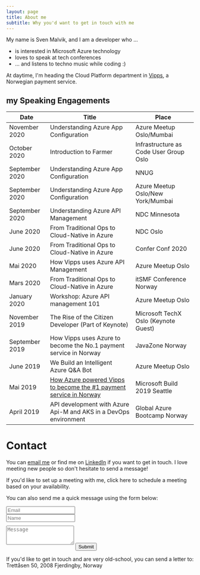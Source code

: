 ```yaml
---
layout: page
title: About me
subtitle: Why you'd want to get in touch with me
---
```


My name is Sven Malvik, and I am a developer who ...

- is interested in Microsoft Azure technology
- loves to speak at tech conferences
- ... and listens to techno music while coding :)

At daytime, I'm heading the Cloud Platform department in [Vipps](https://vipps.no), a Norwegian payment service.

## my Speaking Engagements

|Date   |Title    |Place  |
|---    |---    |---      |
|November 2020  |Understanding Azure App Configuration           |Azure Meetup Oslo/Mumbai                 |
|October 2020   |Introduction to Farmer                          |Infrastructure as Code User Group Oslo   |
|September 2020 |Understanding Azure App Configuration           |NNUG                                     |
|September 2020 |Understanding Azure App Configuration           |Azure Meetup Oslo/New York/Mumbai        |
|September 2020 |Understanding Azure API Management              |NDC Minnesota                            |
|June 2020      |From Traditional Ops to Cloud-Native in Azure   |NDC Oslo                                 |
|June 2020      |From Traditional Ops to Cloud-Native in Azure   |Confer Conf 2020                         |
|Mai 2020       |How Vipps uses Azure API Management             |Azure Meetup Oslo                        |
|Mars 2020      |From Traditional Ops to Cloud-Native in Azure   |itSMF Conference Norway                  |
|January 2020   |Workshop: Azure API management 101              |Azure Meetup Oslo                        |
|November 2019  |The Rise of the Citizen Developer (Part of Keynote)                 |Microsoft TechX Oslo (Keynote Guest)     |
|September 2019 |How Vipps uses Azure to become the No.1 payment service in Norway   |JavaZone Norway                          |
|June 2019      |We Build an Intelligent Azure Q&A Bot                               |Azure Meetup Oslo                        |
|Mai 2019       |[How Azure powered Vipps to become the &#35;1 payment service in Norway](https://azure.microsoft.com/nb-no/resources/videos/build-2019-from-monolith-to-microservice-how-azure-powered-vipps-to-become-the-no-1-payment-service-in-norway/) |Microsoft Build 2019 Seattle          |
|April 2019     |API development with Azure Api-M and AKS in a DevOps environment    |Global Azure Bootcamp Norway             |

# Contact

You can [email me](sven@malvik.de) or find me on [LinkedIn](https://www.linkedin.com/in/svenmalvik/) if you want to get in touch. I love meeting new people so don't hesitate to send a message!

If you'd like to set up a meeting with me, click here to schedule a meeting based on your availability.

<form action="https://formspree.io/sven@malvik.de" method="POST" class="form" id="contact-form">
  <p>You can also send me a quick message using the form below:</p>
  <div class="row">
    <div class="col-xs-6">
      <input type="email" name="_replyto" class="form-control input-lg" placeholder="Email" title="Email">
    </div>
    <div class="col-xs-6">
      <input type="text" name="name" class="form-control input-lg" placeholder="Name" title="Name">
    </div>
  </div>
  <input type="hidden" name="_subject" value="New submission from svenmalvik.com">
  <textarea type="text" name="content" class="form-control input-lg" style="margin-top: 10px; margin-bottom:10px;" placeholder="Message" title="Message" required="required" rows="3"></textarea>
  <input type="text" name="_gotcha" style="display:none">
  <input type="hidden" name="_next" value="?message=Your message was sent successfully, thanks!" />
  <button type="submit" class="btn btn-lg btn-primary">Submit</button>
</form>

If you'd like to get in touch and are very old-school, you can send a letter to:
Trettåsen 50, 2008 Fjerdingby, Norway
